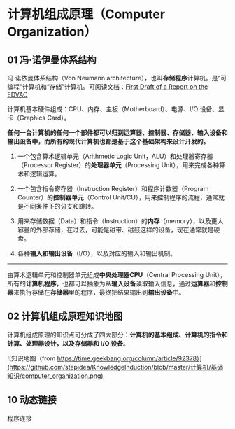 # 计算机组成原理（Computer Organization）

## 01 冯·诺伊曼体系结构

冯·诺依曼体系结构（Von Neumann architecture），也叫**存储程序**计算机。是“可编程”计算机和“存储”计算机。可阅读文档：[First Draft of a Report on the EDVAC](https://en.wikipedia.org/wiki/First_Draft_of_a_Report_on_the_EDVA)

计算机基本硬件组成：CPU、内存、主板（Motherboard）、电源、I/O 设备、显卡（Graphics Card）。

**任何一台计算机的任何一个部件都可以归到运算器、控制器、存储器、输入设备和输出设备中，而所有的现代计算机也都是基于这个基础架构来设计开发的。**

1. 一个包含算术逻辑单元（Arithmetic Logic Unit，ALU）和处理器寄存器（Processor Register）的**处理器单元**（Processing Unit），用来完成各种算术和逻辑运算。

2. 一个包含指令寄存器（Instruction Register）和程序计数器（Program Counter）的**控制器单元**（Control Unit/CU），用来控制程序的流程，通常就是不同条件下的分支和跳转。

3. 用来存储数据（Data）和指令（Instruction）的**内存**（memory），以及更大容量的外部存储，在过去，可能是磁带、磁鼓这样的设备，现在通常就是硬盘。

4. 各种**输入和输出设备**（I/O），以及对应的输入和输出机制。

------

由算术逻辑单元和控制器单元组成**中央处理器CPU**（Central Processing Unit），所有的**计算机程序**，也都可以抽象为从**输入设备**读取输入信息，通过**运算器**和**控制器**来执行存储在**存储器**里的程序，最终把结果输出到**输出设备**中。

## 02 计算机组成原理知识地图

计算机组成原理的知识点可分成了四大部分：**计算机的基本组成、计算机的指令和计算、处理器设计，以及存储器和 I/O 设备**。

![知识地图（from https://time.geekbang.org/column/article/92378）](https://github.com/stepidea/KnowledgeInduction/blob/master/计算机/基础知识/computer_organization.png)

## 10 动态链接

程序连接
